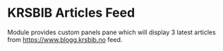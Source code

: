 # KRSBIB Articles Feed

Module provides custom panels pane which will display 3 latest articles from https://www.blogg.krsbib.no feed.
